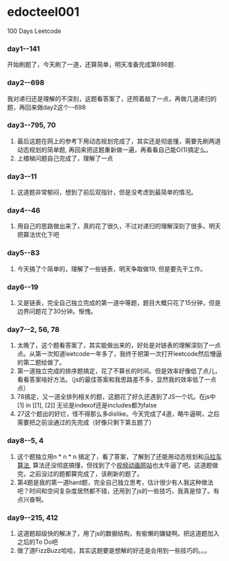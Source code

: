 # edocteel001
100 Days Leetcode
### day1--141
开始刷题了，今天刷了一道，还算简单，明天准备完成第698题.
### day2--698
我对递归还是理解的不深刻，这题看答案了，还照着敲了一点，再做几道递归的题，再回来做day2这个--698
### day3--795, 70
1. 最后这题在网上的参考下用动态规划完成了，其实还是彻底懂，需要先刷两道动态规划的简单题, 再回来把这题重新做一遍，再看看自己能O(1)搞定么。
2. 上楼梯问题自己完成了，理解了一点
### day3--11
1. 这道题非常郁闷，想到了前后双指针，但是没考虑到最简单的情况。
### day4--46
1. 用自己的思路做出来了，真的花了很久，不过对递归的理解深刻了很多。明天把算法优化下吧
### day5--83
1. 今天搞了个简单的，理解了一些链表，明天争取做19, 但是要先干工作。
### day6--19
1. 又是链表，完全自己独立完成的第一道中等题，题目大概只花了15分钟，但是边界问题花了30分钟。惭愧。
### day7--2, 56, 78
1. 太晚了，这个题看答案了，其实能做出来的，好处是对链表的理解深刻了一点点。从第一次知道leetcode一年多了，我终于把第一次打开leetcode然后懵逼的第二题给做了。
2. 第一道独立完成的排序题搞定，花了不算长的时间。但是效率好像低了点儿，看看答案啥好方法。（js的最佳答案和我思路差不多，显然我的效率低了一点点）
3. 78搞定，又一道全排列相关的题，这题花了好久还遇到了JS一个坑。在js中 [1] in [[1], [2]] 无论是indexof还是includes都为false
4. 27这个题出的好烂，怪不得那么多dislike。今天完成了4道，略牛逼啊，之后需要把之前没通过的先完成（好像只剩下第五题了）
### day8--5, 4
1. 这个题独立用n * n * n 搞定了，看了答案，了解到了还能用动态规划和[马拉车算法](https://www.zhihu.com/question/30226229), 算法还没彻底搞懂，但找到了个[视频动画网站](http://manacher-viz.s3-website-us-east-1.amazonaws.com/#/)也太牛逼了吧。这道题做完，之前没过的题都算完成了，该刷新的题了。
2. 第4题是我的第一道hard题，完全自己独立思考，估计很少有人我这种做法吧？时间和空间复杂度居然都不错，还用到了js的一些技巧，我真是惊了。有点兴奋啊。
### day9--215, 412
1. 这道题超级快的解决了，用了js的数据结构，有偷懒的嫌疑啊。把这道题加入之后的To Do吧
2. 做了道FizzBuzz哈哈，其实这题要是想解的好还是会用到一些技巧的。。。